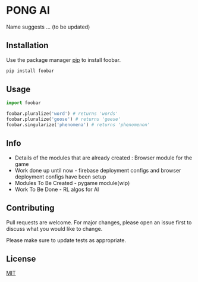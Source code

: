 # PONG AI

Name suggests ... (to be updated)

## Installation

Use the package manager [pip](https://pip.pypa.io/en/stable/) to install foobar.

```bash
pip install foobar
```

## Usage

```python
import foobar

foobar.pluralize('word') # returns 'words'
foobar.pluralize('goose') # returns 'geese'
foobar.singularize('phenomena') # returns 'phenomenon'
```

## Info
- Details of the modules that are already created :
  Browser module for the game
- Work done up until now - firebase deployment configs and browser deployment configs have been setup 
- Modules To Be Created - pygame module(wip)
- Work To Be Done - RL algos for AI

## Contributing
Pull requests are welcome. For major changes, please open an issue first to discuss what you would like to change.

Please make sure to update tests as appropriate.

## License
[MIT](https://choosealicense.com/licenses/mit/)
